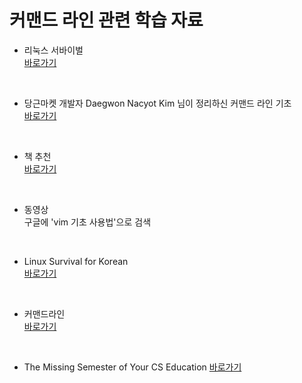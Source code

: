 # 커맨드 라인 관련 학습 자료

- 리눅스 서바이벌  
  [바로가기](https://github.com/Violet-Bora-Lee/linux-survival-for-korean)

</br>

- 당근마켓 개발자 Daegwon Nacyot Kim 님이 정리하신 커맨드 라인 기초  
  [바로가기](https://www.44bits.io/ko/post/linux-and-mac-command-line-survival-guide-for-beginner)

</br>

- 책 추천  
  [바로가기](https://www.coupang.com/vp/products/20633106?itemId=80808005&vendorItemId=3313242539&src=1042503&spec=10304982&addtag=400&ctag=20633106&lptag=10304982I80808005&itime=20230125134335&pageType=PRODUCT&pageValue=20633106&wPcid=9467358999625336322798&wRef=&wTime=20230125134335&redirect=landing&gclid=CjwKCAiAoL6eBhA3EiwAXDom5kIQL_fmCKI1-gFw3d55VPz8cl-ocDxDRTYSnamevDa5Nrj_Aeu1WxoCMvwQAvD_BwE&campaignid=18626086777&adgroupid=&isAddedCart=)

</br>

- 동영상  
  구글에 'vim 기초 사용법'으로 검색

</br>

- Linux Survival for Korean  
  [바로가기](https://github.com/Violet-Bora-Lee/linux-survival-for-korean)

</br>

- 커맨드라인  
  [바로가기](https://www.44bits.io/ko/post/linux-and-mac-command-line-survival-guide-for-beginner)

</br>

- The Missing Semester of Your CS Education
  [바로가기](https://missing-semester-kr.github.io/)
